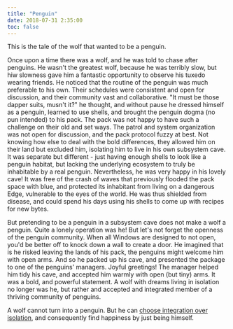 ```yaml
---
title: "Penguin"
date: 2018-07-31 2:35:00
toc: false
---
```


This is the tale of the wolf that wanted to be a penguin.

Once upon a time there was a wolf, and he was told to chase after penguins. He wasn't the greatest wolf, because he was terribly slow, but hiw slowness gave him a fantastic opportunity to observe his tuxedo wearing friends. He noticed that the routine of the penguin was much preferable to his own. Their schedules were consistent and open for discussion, and their community vast and collaborative. "It must be those dapper suits, musn't it?" he thought, and without pause he dressed himself as a penguin, learned to use shells, and brought the penguin dogma (no pun intended) to his pack. The pack was not happy to have such a challenge on their old and set ways. The patrol and system organization was not open for discussion, and the pack protocol fuzzy at best. Not knowing how else to deal with the bold differences, they allowed him on their land but excluded him, isolating him to live in his own subsystem cave. It was separate but different - just having enough shells to look like a penguin habitat, but lacking the underlying ecosystem to truly be inhabitable by a real penguin. Nevertheless, he was very happy in his lovely cave! It was free of the crash of waves that previously flooded the pack space with blue, and protected its inhabitant from living on a dangerous Edge, vulnerable to the eyes of the world.  He was thus shielded from disease, and could spend his days using his shells to come up with recipes for new bytes. 

But pretending to be a penguin in a subsystem cave does not make a wolf a penguin. Quite a lonely operation was he! But let's not forget the openness of the penguin community. When all Windows are designed to not open, you'd be better off to knock down a wall to create a door. He imagined that is he risked leaving the lands of his pack, the penguins might welcome him with open arms. And so he packed up his cave, and presented the package to one of the penguins' managers. Joyful greetings! The manager helped him tidy his cave, and accepted him warmly with open (but tiny) arms. It was a bold, and powerful statement. A wolf with dreams living in isolation no longer was he, but rather and accepted and integrated member of a thriving community of penguins.

A wolf cannot turn into a penguin. But he can <a target="_blank" href="https://www.omgubuntu.co.uk/2018/07/install-powershell-ubuntu-linux-snap">choose integration over isolation</a>, and consequently find happiness by just being himself.
